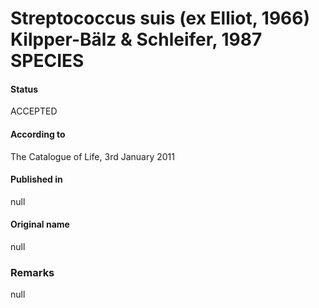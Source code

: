 # Streptococcus suis (ex Elliot, 1966) Kilpper-Bälz & Schleifer, 1987 SPECIES

#### Status
ACCEPTED

#### According to
The Catalogue of Life, 3rd January 2011

#### Published in
null

#### Original name
null

### Remarks
null